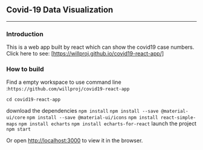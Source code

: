 ## Covid-19 Data Visualization

----

### Introduction

This is a web app built by react which can show the covid19 case numbers.
Click here to see: [https://willproj.github.io/covid19-react-app/]
### How to build

Find a empty workspace to use command line :`https://github.com/willproj/covid19-react-app`

`cd covid19-react-app`

download the dependencies
`npm install`
`npm install --save @material-ui/core`
`npm install --save @material-ui/icons`
`npm install react-simple-maps`
`npm install echarts`
`npm install echarts-for-react`
launch the project
`npm start` <br/>

Or open [http://localhost:3000](http://localhost:3000) to view it in the browser.

